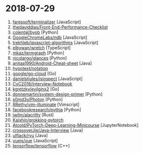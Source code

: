 # 2018-07-29

1. [faressoft/terminalizer](https://github.com/faressoft/terminalizer "🦄 Record your terminal and generate animated gif images") [JavaScript]
2. [thedaviddias/Front-End-Performance-Checklist](https://github.com/thedaviddias/Front-End-Performance-Checklist "🎮 The only Front-End Performance Checklist that runs faster than the others") 
3. [colental/byob](https://github.com/colental/byob "BYOB (Build Your Own Botnet)") [Python]
4. [GoogleChromeLabs/ndb](https://github.com/GoogleChromeLabs/ndb "ndb is an improved debugging experience for Node.js, enabled by Chrome DevTools") [JavaScript]
5. [trekhleb/javascript-algorithms](https://github.com/trekhleb/javascript-algorithms "Algorithms and data structures implemented in JavaScript with explanations and links to further readings") [JavaScript]
6. [elbywan/wretch](https://github.com/elbywan/wretch "A tiny wrapper built around fetch with an intuitive syntax. 🍬") [TypeScript]
7. [mkaz/termgraph](https://github.com/mkaz/termgraph "a python command-line tool which draws basic graphs in the terminal") [Python]
8. [nicolargo/glances](https://github.com/nicolargo/glances "Glances an Eye on your system. A top/htop alternative.") [Python]
9. [anitaa1990/Android-Cheat-sheet](https://github.com/anitaa1990/Android-Cheat-sheet "Cheat Sheet for Android Interviews") [Java]
10. [hypotext/notation](https://github.com/hypotext/notation "Collection of quotes on interesting notations & how they affect thought.") 
11. [google/go-cloud](https://github.com/google/go-cloud "A library and tools for open cloud development in Go.") [Go]
12. [danielstjules/jsinspect](https://github.com/danielstjules/jsinspect "Detect copy-pasted and structurally similar code") [JavaScript]
13. [CyC2018/Interview-Notebook](https://github.com/CyC2018/Interview-Notebook "📝 准备秋招学习笔记") 
14. [kgretzky/evilginx2](https://github.com/kgretzky/evilginx2 "Standalone man-in-the-middle attack framework used for phishing login credentials along with session cookies, alowing to bypass 2-factor authentication.") [Go]
15. [donnemartin/system-design-primer](https://github.com/donnemartin/system-design-primer "Learn how to design large-scale systems. Prep for the system design interview. Includes Anki flashcards.") [Python]
16. [s0md3v/Photon](https://github.com/s0md3v/Photon "Incredibly fast crawler which extracts urls, emails, files, website accounts and much more.") [Python]
17. [RRethy/vim-illuminate](https://github.com/RRethy/vim-illuminate "illuminate.vim - Vim plugin for selectively illuminating other uses of current word under the cursor") [Vimscript]
18. [facebookresearch/pythia](https://github.com/facebookresearch/pythia "A software suite for Visual Question Answering") [Python]
19. [jwilm/alacritty](https://github.com/jwilm/alacritty "A cross-platform, GPU-accelerated terminal emulator") [Rust]
20. [Kaixhin/grokking-pytorch](https://github.com/Kaixhin/grokking-pytorch "The Hitchiker's Guide to PyTorch") 
21. [Atcold/PyTorch-Deep-Learning-Minicourse](https://github.com/Atcold/PyTorch-Deep-Learning-Minicourse "Minicourse in Deep Learning with PyTorch") [JupyterNotebook]
22. [crossoverJie/Java-Interview](https://github.com/crossoverJie/Java-Interview "👨‍🎓 Java related : basic, concurrent, algorithm") [Java]
23. [ulfjack/ryu](https://github.com/ulfjack/ryu "Converts floating point numbers to decimal strings") [Java]
24. [vuejs/vue](https://github.com/vuejs/vue "🖖 A progressive, incrementally-adoptable JavaScript framework for building UI on the web.") [JavaScript]
25. [tensorflow/tensorflow](https://github.com/tensorflow/tensorflow "Computation using data flow graphs for scalable machine learning") [C++]

